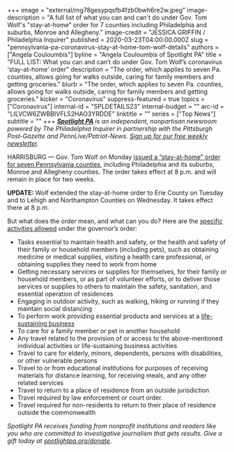 +++
image = "external/mg78gesypqsfb4fzb0bwh6re2w.jpeg"
image-description = "A full list of what you can and can't do under Gov. Tom Wolf's \"stay-at-home\" order for 7 counties including Philadelphia and suburbs, Monroe and Allegheny."
image-credit = "JESSICA GRIFFIN / Philadelphia Inquirer"
published = 2020-03-23T04:00:00.000Z
slug = "pennsylvania-pa-coronavirus-stay-at-home-tom-wolf-details"
authors = ["Angela Couloumbis"]
byline = "Angela Couloumbis of Spotlight PA"
title = "FULL LIST: What you can and can’t do under Gov. Tom Wolf’s coronavirus ‘stay-at-home’ order"
description = "The order, which applies to seven Pa. counties, allows going for walks outside, caring for family members and getting groceries."
blurb = "The order, which applies to seven Pa. counties, allows going for walks outside, caring for family members and getting groceries."
kicker = "Coronavirus"
suppress-featured = true
topics = ["Coronavirus"]
internal-id = "SPLDETAILS23"
internal-budget = ""
arc-id = "LILVCW6ZWBBIVFL52HAO3YRDDE"
linktitle = ""
series = ["Top News"]
subtitle = ""
+++
<a href="https://www.spotlightpa.org/"><i><b>Spotlight PA</b></i></a><i> is an independent, nonpartisan newsroom powered by The Philadelphia Inquirer in partnership with the Pittsburgh Post-Gazette and PennLive/Patriot-News. </i><a href="https://www.spotlightpa.org/newsletters"><i>Sign up for our free weekly newsletter</i></a><i>.</i>

HARRISBURG — Gov. Tom Wolf on Monday <a href="https://www.spotlightpa.org/news/2020/03/pennsylvania-coronavirus-stay-at-home-order-tom-wolf/" target=_blank>issued a “stay-at-home” order for seven Pennsylvania counties</a>, including Philadelphia and its suburbs, Monroe and Allegheny counties. The order takes effect at 8 p.m. and will remain in place for two weeks.

**UPDATE:** Wolf extended the stay-at-home order to Erie County on Tuesday and to Lehigh and Northampton Counties on Wednesday. It takes effect there at 8 p.m.

But what does the order mean, and what can you do? Here are the [specific activities allowed](https://www.governor.pa.gov/wp-content/uploads/2020/03/03.23.20-Stay-At-Home-Order-Guidance.pdf) under the governor’s order:

* Tasks essential to maintain health and safety, or the health and safety of their family or household members (including pets), such as obtaining medicine or medical supplies, visiting a health care professional, or obtaining supplies they need to work from home
* Getting necessary services or supplies for themselves, for their family or household members, or as part of volunteer efforts, or to deliver those services or supplies to others to maintain the safety, sanitation, and essential operation of residences
* Engaging in outdoor activity, such as walking, hiking or running if they maintain social distancing
* To perform work providing essential products and services at a&nbsp;<a href="https://u7061146.ct.sendgrid.net/ls/click?upn=4tNED-2FM8iDZJQyQ53jATURNYS-2BqSwGIEIC22odNr-2FAUsLAAtXjPtzD9SPW1HYfWj4SljwwpDc7oAKTo5-2BMfrnPTctt-2F6Fk4WftoR8hECUyfPT0Il5FvtUIadkK6U4E3e6UJEXJK1l-2Fkf-2FeJ2JXkRf1Epth5PMGn5s8-2FNFR1-2FDz3H7q6Lk3tIBgVXtil3jMheWh3B_NdmzhXrH8e7qTpc1LWo6vRQuTVCxZj2509FQCnfUA9Xz24nL3KZqPuiKF9FHrmXy0ucIE-2Ffzo48bQ3u2aACidb8zVsV1xv7Vvy4dkGjZCmDX3rIxVhaEo2a-2ByNel7VXna3BrGGEGPJSFYTZ9IbZ4wW1zo17Ft5RvBSPekimepXOfFJ4XuTle8ObUWnncOs29GQKW4g3l-2FKT0qbvp0Yye4A3Qs8aV-2FIYwPriGBk0jlU3CxVGVFrjfyrlq-2BqC2phpqgY07jYcac4d-2FPK8wgk2fmVe5CxOE3iA76SUGcMcWYcf3N6HKFccBsSTcdDATnvchCwiVUnEmvu7YOV1W-2FhJjiI3lOqRyE4b11sIHscVi1qg-3D"><u>life-sustaining business</u></a>
* To care for a family member or pet in another household
* Any travel related to the provision of or access to the above-mentioned individual activities or life-sustaining business activities
* Travel to care for elderly, minors, dependents, persons with disabilities, or other vulnerable persons
* Travel to or from educational institutions for purposes of receiving materials for distance learning, for receiving meals, and any other related services
* Travel to return to a place of residence from an outside jurisdiction
* Travel required by law enforcement or court order.
* Travel required for non-residents to return to their place of residence outside the commonwealth

<i>Spotlight PA receives funding from nonprofit institutions and readers like you who are committed to investigative journalism that gets results. Give a gift today at </i><a href="https://www.spotlightpa.org/donate"><i>spotlightpa.org/donate</i></a><i>.</i>

<script src="https://www.spotlightpa.org/embed.js" async></script><div data-spl-embed-version="1" data-spl-src="https://www.spotlightpa.org/embeds/tips/?tip_text=Do%20you%20have%20a%20tip%20about%20%3Cb%3Ehow%20Pa.'s%20government%20is%20responding%20to%20the%20coronavirus%3C%2Fb%3E%3F%20Tell%20us."></div>